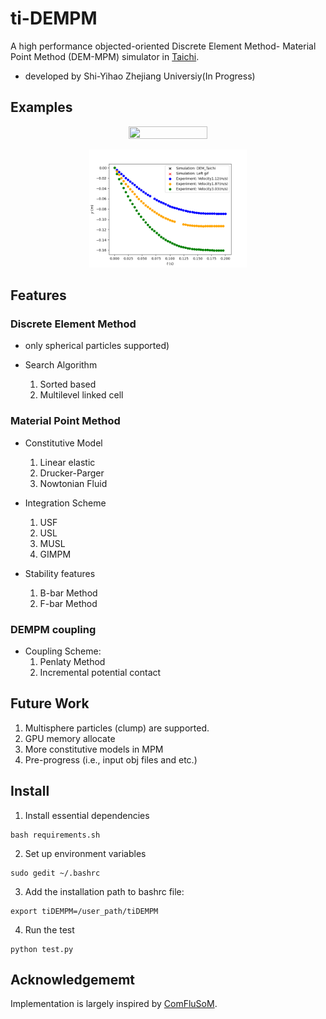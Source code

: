 # ti-DEMPM 
A high performance objected-oriented Discrete Element Method- Material Point Method (DEM-MPM) simulator in [Taichi](https://github.com/taichi-dev/taichi). 
- developed by Shi-Yihao Zhejiang Universiy(In Progress) 

## Examples
<p align="center">
  <img src="https://github.com/Yihao-Shi/ti-DEMPM/blob/main/Test/DEMPM3D/animation.gif" width="50%" height="50%" />
</p>
<p align="center">
  <img src="https://github.com/Yihao-Shi/ti-DEMPM/blob/main/Test/DEMPM3D/result.gif" width="50%" height="50%" />
</p>

## Features
### Discrete Element Method 
  - only spherical particles supported)

  - Search Algorithm
    1. Sorted based
    2. Multilevel linked cell

### Material Point Method 
  - Constitutive Model
    1. Linear elastic
    2. Drucker-Parger
    3. Nowtonian Fluid

  - Integration Scheme
    1. USF
    2. USL
    3. MUSL
    4. GIMPM

  - Stability features
    1. B-bar Method
    2. F-bar Method

### DEMPM coupling
  - Coupling Scheme:
    1. Penlaty Method
    2. Incremental potential contact

## Future Work
  1. Multisphere particles (clump) are supported.
  2. GPU memory allocate
  3. More constitutive models in MPM
  4. Pre-progress (i.e., input obj files and etc.)

## Install
1. Install essential dependencies
```
bash requirements.sh
```
2. Set up environment variables
```
sudo gedit ~/.bashrc
```
3. Add the installation path to bashrc file:
```
export tiDEMPM=/user_path/tiDEMPM
```
4. Run the test
```
python test.py
```

## Acknowledgememt
Implementation is largely inspired by [ComFluSoM](https://github.com/peizhang-cn/ComFluSoM).
